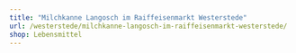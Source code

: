 ```yaml
---
title: "Milchkanne Langosch im Raiffeisenmarkt Westerstede"
url: /westerstede/milchkanne-langosch-im-raiffeisenmarkt-westerstede/
shop: Lebensmittel
---
```

